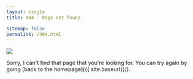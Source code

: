 ```yaml
---
layout: single
title: 404 - Page not found

sitemap: false
permalink: /404.html
---
```


<img src="/assets/404/404_github" class = "center">

Sorry, I can't find that page that you're looking for. You can try again by going [back to the homepage]({{ site.baseurl}}/).


